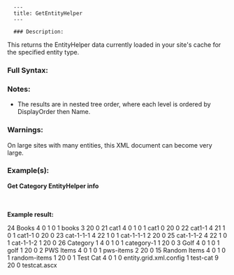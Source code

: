 
      ---
      title: GetEntityHelper
      ---

      ### Description:

This returns the EntityHelper data currently loaded in your site's cache for the specified entity type.

### Full Syntax:

<GetEntityHelper EntityType="Manufacturer|Distributor|Category|Section|Genre|Vector"/>

### Notes:

*   The results are in nested tree order, where each level is ordered by DisplayOrder then Name.

### Warnings:

On large sites with many entities, this XML document can become very large.

### Example(s):

**Get Category EntityHelper info**  
<AspDotNetStorefrontImport>  
<GetEntityHelper EntityType="Category"/>  
</AspDotNetStorefrontImport>  
  
**Example result:**  
  
<?xml version="1.0" encoding="utf-8"?>  
<AspDotNetStorefrontImportResult Version="" DateTime="3/4/2007 7:29:48 PM">  
<GetEntityHelper EntityType="Category">  
<root>  
<Entity>  
<EntityID>24</EntityID>  
<Name>Books</Name>  
<ColWidth>4</ColWidth>  
<Description />  
<SEKeywords />  
<SEDescription />  
<SETitle />  
<SENoScript />  
<SEAltText />  
<ParentEntityID>0</ParentEntityID>  
<DisplayOrder>1</DisplayOrder>  
<SortByLooks>0</SortByLooks>  
<XmlPackage />  
<Published>1</Published>  
<SEName>books</SEName>  
<ContentsBGColor />  
<PageBGColor />  
<GraphicsColor />  
<NumObjects>3</NumObjects>  
<PageSize>20</PageSize>  
<QuantityDiscountID />  
<SkinID>0</SkinID>  
<TemplateName />  
</Entity>  
<Entity>  
<EntityID>21</EntityID>  
<Name>cat1</Name>  
<ColWidth>4</ColWidth>  
<Description />  
<SEKeywords />  
<SEDescription />  
<SETitle />  
<SENoScript />  
<SEAltText />  
<ParentEntityID>0</ParentEntityID>  
<DisplayOrder>1</DisplayOrder>  
<SortByLooks>0</SortByLooks>  
<XmlPackage />  
<Published>1</Published>  
<SEName>cat1</SEName>  
<ContentsBGColor />  
<PageBGColor />  
<GraphicsColor />  
<NumObjects>0</NumObjects>  
<PageSize>20</PageSize>  
<QuantityDiscountID />  
<SkinID>0</SkinID>  
<TemplateName />  
<Entity>  
<EntityID>22</EntityID>  
<Name>cat1-1</Name>  
<ColWidth>4</ColWidth>  
<Description />  
<SEKeywords />  
<SEDescription />  
<SETitle />  
<SENoScript />  
<SEAltText />  
<ParentEntityID>21</ParentEntityID>  
<DisplayOrder>1</DisplayOrder>  
<SortByLooks>0</SortByLooks>  
<XmlPackage />  
<Published>1</Published>  
<SEName>cat1-1</SEName>  
<ContentsBGColor />  
<PageBGColor />  
<GraphicsColor />  
<NumObjects>0</NumObjects>  
<PageSize>20</PageSize>  
<QuantityDiscountID />  
<SkinID>0</SkinID>  
<TemplateName />  
<Entity>  
<EntityID>23</EntityID>  
<Name>cat-1-1-1</Name>  
<ColWidth>4</ColWidth>  
<Description />  
<SEKeywords />  
<SEDescription />  
<SETitle />  
<SENoScript />  
<SEAltText />  
<ParentEntityID>22</ParentEntityID>  
<DisplayOrder>1</DisplayOrder>  
<SortByLooks>0</SortByLooks>  
<XmlPackage />  
<Published>1</Published>  
<SEName>cat-1-1-1</SEName>  
<ContentsBGColor />  
<PageBGColor />  
<GraphicsColor />  
<NumObjects>2</NumObjects>  
<PageSize>20</PageSize>  
<QuantityDiscountID />  
<SkinID>0</SkinID>  
<TemplateName />  
</Entity>  
<Entity>  
<EntityID>25</EntityID>  
<Name>cat-1-1-2</Name>  
<ColWidth>4</ColWidth>  
<Description />  
<SEKeywords />  
<SEDescription />  
<SETitle />  
<SENoScript />  
<SEAltText />  
<ParentEntityID>22</ParentEntityID>  
<DisplayOrder>1</DisplayOrder>  
<SortByLooks>0</SortByLooks>  
<XmlPackage />  
<Published>1</Published>  
<SEName>cat-1-1-2</SEName>  
<ContentsBGColor />  
<PageBGColor />  
<GraphicsColor />  
<NumObjects>1</NumObjects>  
<PageSize>20</PageSize>  
<QuantityDiscountID />  
<SkinID>0</SkinID>  
<TemplateName />  
</Entity>  
</Entity>  
</Entity>  
<Entity>  
<EntityID>26</EntityID>  
<Name>Category 1</Name>  
<ColWidth>4</ColWidth>  
<Description />  
<SEKeywords />  
<SEDescription />  
<SETitle />  
<SENoScript />  
<SEAltText />  
<ParentEntityID>0</ParentEntityID>  
<DisplayOrder>1</DisplayOrder>  
<SortByLooks>0</SortByLooks>  
<XmlPackage />  
<Published>1</Published>  
<SEName>category-1</SEName>  
<ContentsBGColor />  
<PageBGColor />  
<GraphicsColor />  
<NumObjects>1</NumObjects>  
<PageSize>20</PageSize>  
<QuantityDiscountID />  
<SkinID>0</SkinID>  
<TemplateName />  
</Entity>  
<Entity>  
<EntityID>3</EntityID>  
<Name>Golf</Name>  
<ColWidth>4</ColWidth>  
<Description />  
<SEKeywords />  
<SEDescription />  
<SETitle />  
<SENoScript />  
<SEAltText />  
<ParentEntityID>0</ParentEntityID>  
<DisplayOrder>1</DisplayOrder>  
<SortByLooks>0</SortByLooks>  
<XmlPackage />  
<Published>1</Published>  
<SEName>golf</SEName>  
<ContentsBGColor />  
<PageBGColor />  
<GraphicsColor />  
<NumObjects>1</NumObjects>  
<PageSize>20</PageSize>  
<QuantityDiscountID />  
<SkinID>0</SkinID>  
<TemplateName />  
</Entity>  
<Entity>  
<EntityID>2</EntityID>  
<Name>PWS Items</Name>  
<ColWidth>4</ColWidth>  
<Description />  
<SEKeywords />  
<SEDescription />  
<SETitle />  
<SENoScript />  
<SEAltText />  
<ParentEntityID>0</ParentEntityID>  
<DisplayOrder>1</DisplayOrder>  
<SortByLooks>0</SortByLooks>  
<XmlPackage />  
<Published>1</Published>  
<SEName>pws-items</SEName>  
<ContentsBGColor />  
<PageBGColor />  
<GraphicsColor />  
<NumObjects>2</NumObjects>  
<PageSize>20</PageSize>  
<QuantityDiscountID />  
<SkinID>0</SkinID>  
<TemplateName />  
</Entity>  
<Entity>  
<EntityID>15</EntityID>  
<Name>Random Items</Name>  
<ColWidth>4</ColWidth>  
<Description />  
<SEKeywords />  
<SEDescription />  
<SETitle />  
<SENoScript />  
<SEAltText />  
<ParentEntityID>0</ParentEntityID>  
<DisplayOrder>1</DisplayOrder>  
<SortByLooks>0</SortByLooks>  
<XmlPackage />  
<Published>1</Published>  
<SEName>random-items</SEName>  
<ContentsBGColor />  
<PageBGColor />  
<GraphicsColor />  
<NumObjects>1</NumObjects>  
<PageSize>20</PageSize>  
<QuantityDiscountID />  
<SkinID>0</SkinID>  
<TemplateName />  
</Entity>  
<Entity>  
<EntityID>1</EntityID>  
<Name>Test Cat</Name>  
<ColWidth>4</ColWidth>  
<Description />  
<SEKeywords />  
<SEDescription />  
<SETitle />  
<SENoScript />  
<SEAltText />  
<ParentEntityID>0</ParentEntityID>  
<DisplayOrder>1</DisplayOrder>  
<SortByLooks>0</SortByLooks>  
<XmlPackage>entity.grid.xml.config</XmlPackage>  
<Published>1</Published>  
<SEName>test-cat</SEName>  
<ContentsBGColor />  
<PageBGColor />  
<GraphicsColor />  
<NumObjects>9</NumObjects>  
<PageSize>20</PageSize>  
<QuantityDiscountID />  
<SkinID>0</SkinID>  
<TemplateName>testcat.ascx</TemplateName>  
</Entity>  
</root>  
</GetEntityHelper>  
</AspDotNetStorefrontImportResult>
      
